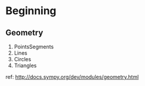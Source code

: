# Beginning

## Geometry

1. PointsSegments
2. Lines
3. Circles
4. Triangles

ref: http://docs.sympy.org/dev/modules/geometry.html
